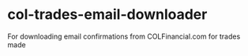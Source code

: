 # col-trades-email-downloader
For downloading email confirmations from COLFinancial.com for trades made
